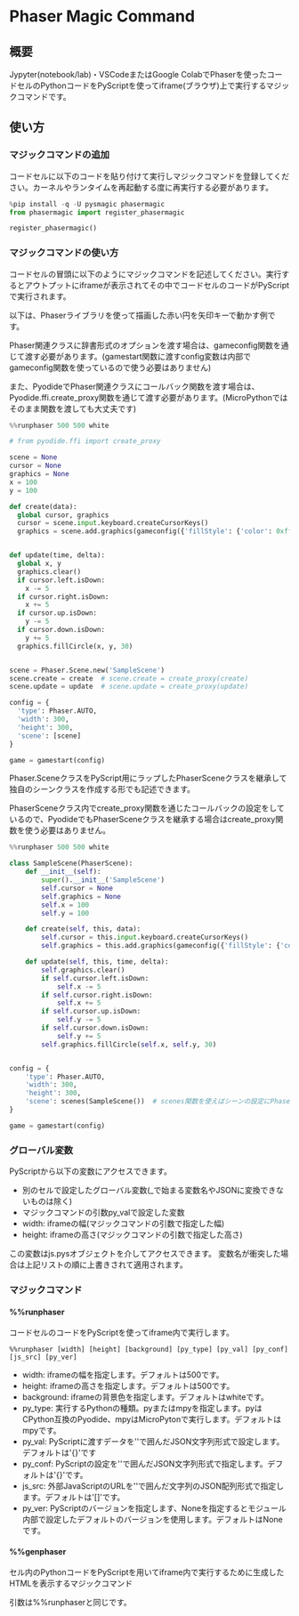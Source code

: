 # Phaser Magic Command

## 概要

Jypyter(notebook/lab)・VSCodeまたはGoogle ColabでPhaserを使ったコードセルのPythonコードをPyScriptを使ってiframe(ブラウザ)上で実行するマジックコマンドです。

## 使い方

### マジックコマンドの追加

コードセルに以下のコードを貼り付けて実行しマジックコマンドを登録してください。カーネルやランタイムを再起動する度に再実行する必要があります。

```python
%pip install -q -U pysmagic phasermagic
from phasermagic import register_phasermagic

register_phasermagic()
```

### マジックコマンドの使い方

コードセルの冒頭に以下のようにマジックコマンドを記述してください。実行するとアウトプットにiframeが表示されてその中でコードセルのコードがPyScriptで実行されます。

以下は、Phaserライブラリを使って描画した赤い円を矢印キーで動かす例です。

Phaser関連クラスに辞書形式のオプションを渡す場合は、gameconfig関数を通じて渡す必要があります。(gamestart関数に渡すconfig変数は内部でgameconfig関数を使っているので使う必要はありません)

また、PyodideでPhaser関連クラスにコールバック関数を渡す場合は、Pyodide.ffi.create_proxy関数を通じて渡す必要があります。(MicroPythonではそのまま関数を渡しても大丈夫です)

```python
%%runphaser 500 500 white

# from pyodide.ffi import create_proxy

scene = None
cursor = None
graphics = None
x = 100
y = 100

def create(data):
  global cursor, graphics
  cursor = scene.input.keyboard.createCursorKeys()
  graphics = scene.add.graphics(gameconfig({'fillStyle': {'color': 0xff0000}}))


def update(time, delta):
  global x, y
  graphics.clear()
  if cursor.left.isDown:
    x -= 5
  if cursor.right.isDown:
    x += 5
  if cursor.up.isDown:
    y -= 5
  if cursor.down.isDown:
    y += 5
  graphics.fillCircle(x, y, 30)


scene = Phaser.Scene.new('SampleScene')
scene.create = create  # scene.create = create_proxy(create)
scene.update = update  # scene.update = create_proxy(update)

config = {
  'type': Phaser.AUTO,
  'width': 300,
  'height': 300,
  'scene': [scene]
}

game = gamestart(config)
```

Phaser.SceneクラスをPyScript用にラップしたPhaserSceneクラスを継承して独自のシーンクラスを作成する形でも記述できます。

PhaserSceneクラス内でcreate_proxy関数を通じたコールバックの設定をしているので、PyodideでもPhaserSceneクラスを継承する場合はcreate_proxy関数を使う必要はありません。

```python
%%runphaser 500 500 white

class SampleScene(PhaserScene):
    def __init__(self):
        super().__init__('SampleScene')
        self.cursor = None
        self.graphics = None
        self.x = 100
        self.y = 100

    def create(self, this, data):
        self.cursor = this.input.keyboard.createCursorKeys()
        self.graphics = this.add.graphics(gameconfig({'fillStyle': {'color': 0xff0000}}))

    def update(self, this, time, delta):
        self.graphics.clear()
        if self.cursor.left.isDown:
            self.x -= 5
        if self.cursor.right.isDown:
            self.x += 5
        if self.cursor.up.isDown:
            self.y -= 5
        if self.cursor.down.isDown:
            self.y += 5
        self.graphics.fillCircle(self.x, self.y, 30)


config = {
    'type': Phaser.AUTO,
    'width': 300,
    'height': 300,
    'scene': scenes(SampleScene())  # scenes関数を使えばシーンの設定にPhaserSceneクラスのインスタンスを直接設定できます。,で区切って複数渡すこともできます。
}

game = gamestart(config)
```

### グローバル変数

PyScriptから以下の変数にアクセスできます。

- 別のセルで設定したグローバル変数(_で始まる変数名やJSONに変換できないものは除く)
- マジックコマンドの引数py_valで設定した変数
- width: iframeの幅(マジックコマンドの引数で指定した幅)
- height: iframeの高さ(マジックコマンドの引数で指定した高さ)

この変数はjs.pysオブジェクトを介してアクセスできます。
変数名が衝突した場合は上記リストの順に上書きされて適用されます。

### マジックコマンド

#### %%runphaser

コードセルのコードをPyScriptを使ってiframe内で実行します。

```jupyter
%%runphaser [width] [height] [background] [py_type] [py_val] [py_conf] [js_src] [py_ver]
```

- width: iframeの幅を指定します。デフォルトは500です。
- height: iframeの高さを指定します。デフォルトは500です。
- background: iframeの背景色を指定します。デフォルトはwhiteです。
- py_type: 実行するPythonの種類。pyまたはmpyを指定します。pyは CPython互換のPyodide、mpyはMicroPytonで実行します。デフォルトはmpyです。
- py_val: PyScriptに渡すデータを''で囲んだJSON文字列形式で設定します。デフォルトは'{}'です
- py_conf: PyScriptの設定を''で囲んだJSON文字列形式で指定します。デフォルトは'{}'です。
- js_src: 外部JavaScriptのURLを''で囲んだ文字列のJSON配列形式で指定します。デフォルトは'[]'です。
- py_ver: PyScriptのバージョンを指定します、Noneを指定するとモジュール内部で設定したデフォルトのバージョンを使用します。デフォルトはNoneです。

#### %%genphaser

セル内のPythonコードをPyScriptを用いてiframe内で実行するために生成したHTMLを表示するマジックコマンド

引数は%%runphaserと同じです。
